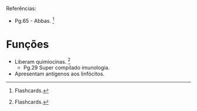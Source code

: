 Referências: 
* Pg.65 - Abbas. [^1] 
# Funções 
* Liberam quimiocinas. [^1] 
	* Pg.29 Super compilado imunologia. 
* Apresentam antígenos aos linfócitos. 

[^1]: Flashcards. 